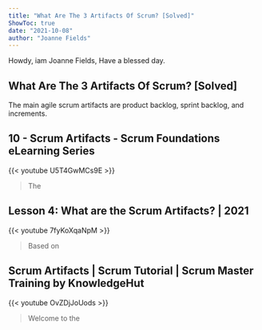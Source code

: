 ```yaml
---
title: "What Are The 3 Artifacts Of Scrum? [Solved]"
ShowToc: true 
date: "2021-10-08"
author: "Joanne Fields" 
---
```


Howdy, iam Joanne Fields, Have a blessed day.
## What Are The 3 Artifacts Of Scrum? [Solved]
The main agile scrum artifacts are product backlog, sprint backlog, and increments.

## 10 - Scrum Artifacts - Scrum Foundations eLearning Series
{{< youtube U5T4GwMCs9E >}}
>The 

## Lesson 4: What are the Scrum Artifacts? | 2021
{{< youtube 7fyKoXqaNpM >}}
>Based on 

## Scrum Artifacts | Scrum Tutorial | Scrum Master Training by KnowledgeHut
{{< youtube OvZDjJoUods >}}
>Welcome to the 

